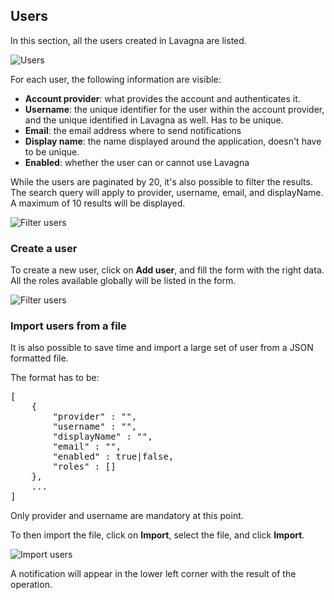 ## Users

In this section, all the users created in Lavagna are listed.

<img class="pure-img" src="{{relativeRootPath}}/images/en/c03_admin_users.png" alt="Users">

For each user, the following information are visible:

* **Account provider**: what provides the account and authenticates it.
* **Username**: the unique identifier for the user within the account provider, and the unique identified in Lavagna as well. Has to be unique.
* **Email**: the email address where to send notifications
* **Display name**: the name displayed around the application, doesn't have to be unique.
* **Enabled**: whether the user can or cannot use Lavagna

While the users are paginated by 20, it's also possible to filter the results. The search query will apply to provider, username, email, and displayName. A maximum of 10 results will be displayed.

<img class="pure-img" src="{{relativeRootPath}}/images/en/c03_admin_users-filter.png" alt="Filter users">

### Create a user

To create a new user, click on **<i class="fa fa-plus"></i> Add user**, and fill the form with the right data.
All the roles available globally will be listed in the form.

<img class="pure-img" src="{{relativeRootPath}}/images/en/c03_admin_add-user.png" alt="Filter users">

### Import users from a file

It is also possible to save time and import a large set of user from a JSON formatted file.

The format has to be:
<pre>
[
    {
        "provider" : "",
        "username" : "",
        "displayName" : "",
        "email" : "",
        "enabled" : true|false,
        "roles" : []
    },
    ...
]
</pre>

Only provider and username are mandatory at this point.

To then import the file, click on **<i class="fa fa-upload"></i> Import**, select the file, and click **Import**.

<img class="pure-img" src="{{relativeRootPath}}/images/en/c03_admin_import-users.png" alt="Import users">

A notification will appear in the lower left corner with the result of the operation.